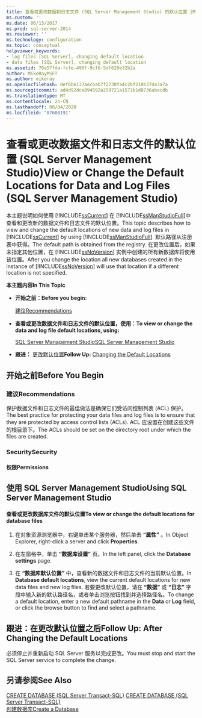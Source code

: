```yaml
---
title: 查看或更改数据和日志文件 (SQL Server Management Studio) 的默认位置 |Microsoft Docs
ms.custom: ''
ms.date: 06/13/2017
ms.prod: sql-server-2014
ms.reviewer: ''
ms.technology: configuration
ms.topic: conceptual
helpviewer_keywords:
- log files [SQL Server], changing default location
- data files [SQL Server], changing default location
ms.assetid: 70a57fda-fcfe-490f-9cf6-5df620e32b2a
author: MikeRayMSFT
ms.author: mikeray
ms.openlocfilehash: def6be137aecbab7f2730fa4c2bf210b374a3a7a
ms.sourcegitcommit: ad4d92dce894592a259721a1571b1d8736abacdb
ms.translationtype: MT
ms.contentlocale: zh-CN
ms.lasthandoff: 08/04/2020
ms.locfileid: "87688191"
---
```

# <a name="view-or-change-the-default-locations-for-data-and-log-files-sql-server-management-studio"></a><span data-ttu-id="2161f-102">查看或更改数据文件和日志文件的默认位置 (SQL Server Management Studio)</span><span class="sxs-lookup"><span data-stu-id="2161f-102">View or Change the Default Locations for Data and Log Files (SQL Server Management Studio)</span></span>
  <span data-ttu-id="2161f-103">本主题说明如何使用 [!INCLUDE[ssCurrent](../../includes/sscurrent-md.md)] 在 [!INCLUDE[ssManStudioFull](../../includes/ssmanstudiofull-md.md)]中查看和更改新的数据文件和日志文件的默认位置。</span><span class="sxs-lookup"><span data-stu-id="2161f-103">This topic describes how to view and change the default locations of new data and log files in [!INCLUDE[ssCurrent](../../includes/sscurrent-md.md)] by using [!INCLUDE[ssManStudioFull](../../includes/ssmanstudiofull-md.md)].</span></span> <span data-ttu-id="2161f-104">默认路径从注册表中获得。</span><span class="sxs-lookup"><span data-stu-id="2161f-104">The default path is obtained from the registry.</span></span> <span data-ttu-id="2161f-105">在更改位置后，如果未指定其他位置，在 [!INCLUDE[ssNoVersion](../../includes/ssnoversion-md.md)] 实例中创建的所有新数据库将使用该位置。</span><span class="sxs-lookup"><span data-stu-id="2161f-105">After you change the location all new databases created in the instance of [!INCLUDE[ssNoVersion](../../includes/ssnoversion-md.md)] will use that location if a different location is not specified.</span></span>  
  
 <span data-ttu-id="2161f-106">**本主题内容**</span><span class="sxs-lookup"><span data-stu-id="2161f-106">**In This Topic**</span></span>  
  
-   <span data-ttu-id="2161f-107">**开始之前：**</span><span class="sxs-lookup"><span data-stu-id="2161f-107">**Before you begin:**</span></span>  
  
     [<span data-ttu-id="2161f-108">建议</span><span class="sxs-lookup"><span data-stu-id="2161f-108">Recommendations</span></span>](#Recommendations)  
  
-   <span data-ttu-id="2161f-109">**查看或更改数据文件和日志文件的默认位置，使用：**</span><span class="sxs-lookup"><span data-stu-id="2161f-109">**To view or change the data and log file default locations, using:**</span></span>  
  
     [<span data-ttu-id="2161f-110">SQL Server Management Studio</span><span class="sxs-lookup"><span data-stu-id="2161f-110">SQL Server Management Studio</span></span>](#SSMSProcedure)  
  
-   <span data-ttu-id="2161f-111">**跟进：**  [更改默认位置](#FollowUp)</span><span class="sxs-lookup"><span data-stu-id="2161f-111">**Follow Up:**  [Changing the Default Locations](#FollowUp)</span></span>  
  
##  <a name="before-you-begin"></a><a name="BeforeYouBegin"></a> <span data-ttu-id="2161f-112">开始之前</span><span class="sxs-lookup"><span data-stu-id="2161f-112">Before You Begin</span></span>  
  
###  <a name="recommendations"></a><a name="Recommendations"></a> <span data-ttu-id="2161f-113">建议</span><span class="sxs-lookup"><span data-stu-id="2161f-113">Recommendations</span></span>  
 <span data-ttu-id="2161f-114">保护数据文件和日志文件的最佳做法是确保它们受访问控制列表 (ACL) 保护。</span><span class="sxs-lookup"><span data-stu-id="2161f-114">The best practice for protecting your data files and log files is to ensure that they are protected by access control lists (ACLs).</span></span> <span data-ttu-id="2161f-115">ACL 应设置在创建这些文件的根目录下。</span><span class="sxs-lookup"><span data-stu-id="2161f-115">The ACLs should be set on the directory root under which the files are created.</span></span>  
  
###  <a name="security"></a><a name="Security"></a> <span data-ttu-id="2161f-116">Security</span><span class="sxs-lookup"><span data-stu-id="2161f-116">Security</span></span>  
  
####  <a name="permissions"></a><a name="Permissions"></a> <span data-ttu-id="2161f-117">权限</span><span class="sxs-lookup"><span data-stu-id="2161f-117">Permissions</span></span>  
  
##  <a name="using-sql-server-management-studio"></a><a name="SSMSProcedure"></a> <span data-ttu-id="2161f-118">使用 SQL Server Management Studio</span><span class="sxs-lookup"><span data-stu-id="2161f-118">Using SQL Server Management Studio</span></span>  
  
#### <a name="to-view-or-change-the-default-locations-for-database-files"></a><span data-ttu-id="2161f-119">查看或更改数据库文件的默认位置</span><span class="sxs-lookup"><span data-stu-id="2161f-119">To view or change the default locations for database files</span></span>  
  
1.  <span data-ttu-id="2161f-120">在对象资源浏览器中，右键单击某个服务器，然后单击 **“属性”** 。</span><span class="sxs-lookup"><span data-stu-id="2161f-120">In Object Explorer, right-click a server and click **Properties**.</span></span>  
  
2.  <span data-ttu-id="2161f-121">在左窗格中，单击 **“数据库设置”** 页。</span><span class="sxs-lookup"><span data-stu-id="2161f-121">In the left panel, click the **Database settings** page.</span></span>  
  
3.  <span data-ttu-id="2161f-122">在 **“数据库默认位置”** 中，查看新的数据文件和日志文件的当前默认位置。</span><span class="sxs-lookup"><span data-stu-id="2161f-122">In **Database default locations**, view the current default locations for new data files and new log files.</span></span> <span data-ttu-id="2161f-123">若要更改默认位置，请在 **“数据”** 或 **“日志”** 字段中输入新的默认路径名，或者单击浏览按钮找到并选择路径名。</span><span class="sxs-lookup"><span data-stu-id="2161f-123">To change a default location, enter a new default pathname in the **Data** or **Log** field, or click the browse button to find and select a pathname.</span></span>  
  
##  <a name="follow-up-after-changing-the-default-locations"></a><a name="FollowUp"></a><span data-ttu-id="2161f-124">跟进：在更改默认位置之后</span><span class="sxs-lookup"><span data-stu-id="2161f-124">Follow Up: After Changing the Default Locations</span></span>  
 <span data-ttu-id="2161f-125">必须停止并重新启动 SQL Server 服务以完成更改。</span><span class="sxs-lookup"><span data-stu-id="2161f-125">You must stop and start the SQL Server service to complete the change.</span></span>  
  
## <a name="see-also"></a><span data-ttu-id="2161f-126">另请参阅</span><span class="sxs-lookup"><span data-stu-id="2161f-126">See Also</span></span>  
 <span data-ttu-id="2161f-127">[CREATE DATABASE (SQL Server Transact-SQL)](/sql/t-sql/statements/create-database-sql-server-transact-sql) </span><span class="sxs-lookup"><span data-stu-id="2161f-127">[CREATE DATABASE &#40;SQL Server Transact-SQL&#41;](/sql/t-sql/statements/create-database-sql-server-transact-sql) </span></span>  
 [<span data-ttu-id="2161f-128">创建数据库</span><span class="sxs-lookup"><span data-stu-id="2161f-128">Create a Database</span></span>](../../relational-databases/databases/create-a-database.md)  
  
  
